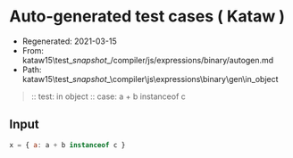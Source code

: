 # Auto-generated test cases ( Kataw )
- Regenerated: 2021-03-15
- From: kataw15\test\__snapshot__/compiler/js/expressions/binary/autogen.md
- Path: kataw15\test\__snapshot__\compiler\js\expressions\binary\gen\in_object
> :: test: in object
> :: case: a + b instanceof c
## Input

`````js
x = { a: a + b instanceof c }
`````
